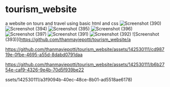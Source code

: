 # tourism_website
a website on tours and travel using basic html and css
![Screenshot (390)](https://github.com/thanmayiepotti/tourism_website/assets/142530111/46496fab-e938-43c9-b946-0cba9f6962aa)
![Screenshot (394)](https://github.com/thanmayiepotti/tourism_website/assets/142530111/098b6da6-0ec2-4a0f-a35c-cf024456ea29)
![Screenshot (395)](https://github.com/thanmayiepotti/tourism_website/assets/142530111/5ea6c6e0-801e-465c-b0aa-e106d6204451)
![Screenshot (396)](https://github.com/thanmayiepotti/tourism_website/assets/142530111/4de51a3d-a31d-47c8-9e33-9755fcaa2052)
![Screenshot (397)](https://github.com/thanmayiepotti/tourism_website/assets/142530111/239f4ed3-5223-468f-8b78-2fee516c6807)
![Screenshot (391)](https://github.com/thanmayiepotti/tourism_website/assets/142530111/6de7672a-951b-40d2-afef-58fa69eeed6c)
![Screenshot (392)](https://github.com/thanmayiepotti/tourism_website/assets/142530111/a454374a-41d9-4b96-9af4-37e84bcac132)
![Screenshot (393)](https://github.com/thanmayiepotti/tourism_website/a

https://github.com/thanmayiepotti/tourism_website/assets/142530111/cd98719e-0fbe-4695-a55d-8dabd0791daa


https://github.com/thanmayiepotti/tourism_website/assets/142530111/b6b2754e-caf9-4326-9e4b-70d5f939be22

ssets/142530111/a3f9094b-40ec-48ce-8b01-ad5518ae6178)

